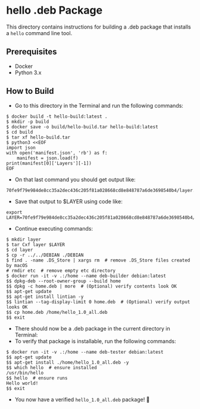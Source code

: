 # hello .deb Package

This directory contains instructions for building a .deb package that installs 
a `hello` command line tool.

## Prerequisites

* Docker
* Python 3.x

## How to Build

* Go to this directory in the Terminal and run the following commands:

```
$ docker build -t hello-build:latest .
$ mkdir -p build
$ docker save -o build/hello-build.tar hello-build:latest
$ cd build
$ tar xf hello-build.tar
$ python3 <<EOF
import json
with open('manifest.json', 'rb') as f:
    manifest = json.load(f)
print(manifest[0]['Layers'][-1])
EOF
```

* On that last command you should get output like:

```
70fe9f79e984de8cc35a2dec436c205f81a028668cd8e848787a6de3698540b4/layer.tar
```

* Save that output to $LAYER using code like:

```
export LAYER=70fe9f79e984de8cc35a2dec436c205f81a028668cd8e848787a6de3698540b4/layer.tar
```

* Continue executing commands:

```
$ mkdir layer
$ tar Cxf layer $LAYER
$ cd layer
$ cp -r ../../DEBIAN ./DEBIAN
$ find . -name .DS_Store | xargs rm  # remove .DS_Store files created by macOS
# rmdir etc  # remove empty etc directory
$ docker run -it -v .:/home --name deb-builder debian:latest
$$ dpkg-deb --root-owner-group --build home
$$ dpkg -c home.deb | more  # (Optional) verify contents look OK
$$ apt-get update
$$ apt-get install lintian -y
$$ lintian --tag-display-limit 0 home.deb  # (Optional) verify output looks OK
$$ cp home.deb /home/hello_1.0_all.deb
$$ exit
```

* There should now be a .deb package in the current directory in Terminal:
* To verify that package is installable, run the following commands:

```
$ docker run -it -v .:/home --name deb-tester debian:latest
$$ apt-get update
$$ apt-get install ./home/hello_1.0_all.deb -y
$$ which hello  # ensure installed
/usr/bin/hello
$$ hello  # ensure runs
Hello world!
$$ exit
```

* You now have a verified `hello_1.0_all.deb` package! 🎉 
